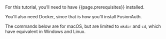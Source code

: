 For this tutorial, you’ll need to have {{page.prerequisites}} installed.

You'll also need Docker, since that is how you’ll install FusionAuth.

The commands below are for macOS, but are limited to `mkdir` and `cd`, which have equivalent in Windows and Linux.

